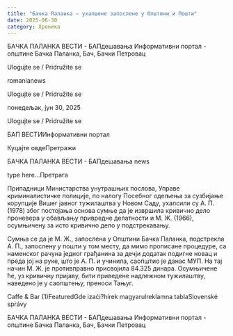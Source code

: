 ```yaml
---
title: "Бачка Паланка – ухапшене запослене у Општини и Пошти"
date: 2025-06-30
category: Хроника
---
```


БАЧКА ПАЛАНКА ВЕСТИ - БАПдешавања Информативни портал - општине Бачка Паланка, Бач, Бачки Петровац

Ulogujte se / Pridružite se

romanianews

Ulogujte se / Pridružite se

понедељак, јун 30, 2025

Ulogujte se / Pridružite se

БАП ВЕСТИИнформативни портал

Куцајте овдеПретражи

БАЧКА ПАЛАНКА ВЕСТИ - БАПдешавања news

type here...Претрага

Припадници Министарства унутрашњих послова, Управе криминалистичке полиције, по налогу Посебног одељења за сузбијање корупције Вишег јавног тужилаштва у Новом Саду, ухапсили су А. П. (1978) због постојања основа сумње да је извршила кривично дело проневера у обављању привредне делатности и М. Ж. (1966), осумњичену за исто кривично дело у подстрекавању.

Сумња се да је М. Ж., запослена у Општини Бачка Паланка, подстрекла А. П., запослену у пошти у том месту, да мимо прописане процедуре, са наменског рачуна једног грађанина за дечји додатак подигне новац и преда јој на руке, што је А. П. и учинила, саопштио је данас МУП.
На тај начин М. Ж. је противправно присвојила 84.325 динара. Осумњичене ће, уз кривичну пријаву, бити приведене надлежном тужилаштву, наведено је у саопштењу, преноси Тањуг.

Caffe & Bar (1)FeaturedGde izaći?hírek magyarulreklamna tablaSlovenské správy

БАЧКА ПАЛАНКА ВЕСТИ - БАПдешавања Информативни портал - општине Бачка Паланка, Бач, Бачки Петровац
